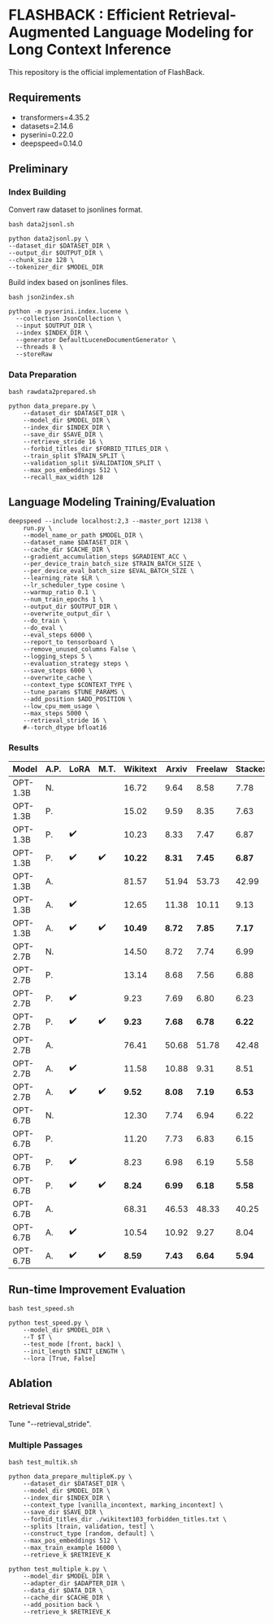 # FLASHBACK : Efficient Retrieval-Augmented Language Modeling for Long Context Inference
This repository is the official implementation of FlashBack.

## Requirements

- transformers=4.35.2
- datasets=2.14.6
- pyserini=0.22.0
- deepspeed=0.14.0

## Preliminary
### Index Building
Convert raw dataset to jsonlines format.

`bash data2jsonl.sh`
```
python data2jsonl.py \
--dataset_dir $DATASET_DIR \
--output_dir $OUTPUT_DIR \
--chunk_size 128 \
--tokenizer_dir $MODEL_DIR
```

Build index based on jsonlines files.

`bash json2index.sh`

```
python -m pyserini.index.lucene \
  --collection JsonCollection \
  --input $OUTPUT_DIR \
  --index $INDEX_DIR \
  --generator DefaultLuceneDocumentGenerator \
  --threads 8 \
  --storeRaw
```
### Data Preparation 

`bash rawdata2prepared.sh`
```
python data_prepare.py \
    --dataset_dir $DATASET_DIR \
    --model_dir $MODEL_DIR \
    --index_dir $INDEX_DIR \
    --save_dir $SAVE_DIR \
    --retrieve_stride 16 \
    --forbid_titles_dir $FORBID_TITLES_DIR \
    --train_split $TRAIN_SPLIT \
    --validation_split $VALIDATION_SPLIT \
    --max_pos_embeddings 512 \
    --recall_max_width 128
```

## Language Modeling Training/Evaluation
```
deepspeed --include localhost:2,3 --master_port 12138 \
    run.py \
    --model_name_or_path $MODEL_DIR \
    --dataset_name $DATASET_DIR \
    --cache_dir $CACHE_DIR \
    --gradient_accumulation_steps $GRADIENT_ACC \
    --per_device_train_batch_size $TRAIN_BATCH_SIZE \
    --per_device_eval_batch_size $EVAL_BATCH_SIZE \
    --learning_rate $LR \
    --lr_scheduler_type cosine \
    --warmup_ratio 0.1 \
    --num_train_epochs 1 \
    --output_dir $OUTPUT_DIR \
    --overwrite_output_dir \
    --do_train \
    --do_eval \
    --eval_steps 6000 \
    --report_to tensorboard \
    --remove_unused_columns False \
    --logging_steps 5 \
    --evaluation_strategy steps \
    --save_steps 6000 \
    --overwrite_cache \
    --context_type $CONTEXT_TYPE \
    --tune_params $TUNE_PARAMS \
    --add_position $ADD_POSITION \
    --low_cpu_mem_usage \
    --max_steps 5000 \
    --retrieval_stride 16 \
    #--torch_dtype bfloat16
```
### Results

|Model|A.P.|LoRA|M.T.|Wikitext|Arxiv|Freelaw|Stackexchange|
|-----|----|----|----|--------|-----|-------|-------------|
|OPT-1.3B|N.| | |16.72|9.64|8.58|7.78|
|OPT-1.3B|P.| | |15.02|9.59|8.35|7.63|
|OPT-1.3B|P.|✔️| |10.23|8.33|7.47|6.87|
|OPT-1.3B|P.|✔️|✔️|**10.22**|**8.31**|**7.45**|**6.87**|
|OPT-1.3B|A.| | |81.57|51.94|53.73|42.99|
|OPT-1.3B|A.|✔️| |12.65|11.38|10.11|9.13|
|OPT-1.3B|A.|✔️|✔️|**10.49**|**8.72**|**7.85**|**7.17**|
|OPT-2.7B|N.| | |14.50|8.72|7.74|6.99|
|OPT-2.7B|P.| | |13.14|8.68|7.56|6.88|
|OPT-2.7B|P.|✔️| |9.23|7.69|6.80|6.23|
|OPT-2.7B|P.|✔️|✔️|**9.23**|**7.68**|**6.78**|**6.22**|
|OPT-2.7B|A.| | |76.41|50.68|51.78|42.48|
|OPT-2.7B|A.|✔️| |11.58|10.88|9.31|8.51|
|OPT-2.7B|A.|✔️|✔️|**9.52**|**8.08**|**7.19**|**6.53**|
|OPT-6.7B|N.| | |12.30|7.74|6.94|6.22|
|OPT-6.7B|P.| | |11.20|7.73|6.83|6.15|
|OPT-6.7B|P.|✔️| |8.23|6.98|6.19|5.58|
|OPT-6.7B|P.|✔️|✔️|**8.24**|**6.99**|**6.18**|**5.58**|
|OPT-6.7B|A.| | |68.31|46.53|48.33|40.25|
|OPT-6.7B|A.|✔️| |10.54|10.92|9.27|8.04|
|OPT-6.7B|A.|✔️|✔️|**8.59**|**7.43**|**6.64**|**5.94**|

## Run-time Improvement Evaluation

`bash test_speed.sh`
```
python test_speed.py \
    --model_dir $MODEL_DIR \
    --T $T \
    --test_mode [front, back] \
    --init_length $INIT_LENGTH \
    --lora [True, False]
```

## Ablation

### Retrieval Stride
Tune "--retrieval_stride".

### Multiple Passages

`bash test_multik.sh`
```
python data_prepare_multipleK.py \
    --dataset_dir $DATASET_DIR \
    --model_dir $MODEL_DIR \
    --index_dir $INDEX_DIR \
    --context_type [vanilla_incontext, marking_incontext] \
    --save_dir $SAVE_DIR \
    --forbid_titles_dir ./wikitext103_forbidden_titles.txt \
    --splits [train, validation, test] \
    --construct_type [random, default] \
    --max_pos_embeddings 512 \
    --max_train_example 16000 \
    --retrieve_k $RETRIEVE_K
    
python test_multiple_k.py \
    --model_dir $MODEL_DIR \
    --adapter_dir $ADAPTER_DIR \
    --data_dir $DATA_DIR \
    --cache_dir $CACHE_DIR \
    --add_position back \
    --retrieve_k $RETRIEVE_K
```
